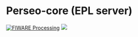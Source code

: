 # Perseo-core (EPL server)

[![FIWARE Processing](https://nexus.lab.fiware.org/static/badges/chapters/processing.svg)](https://www.fiware.org/developers/catalogue/)
[![](https://nexus.lab.fiware.org/repository/raw/public/badges/stackoverflow/fiware.svg)](https://stackoverflow.com/questions/tagged/fiware)

